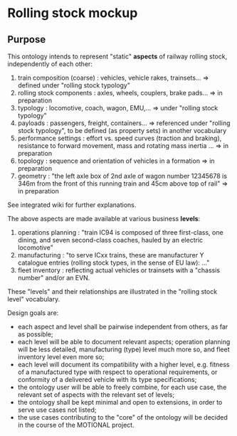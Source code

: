 # Rolling stock mockup
## Purpose
This ontology intends to represent "static" __aspects__ of railway rolling stock, independently of each other:
1. train composition (coarse) : vehicles, vehicle rakes, trainsets... => defined under "rolling stock typology"
2. rolling stock components : axles, wheels, couplers, brake pads... => in preparation
3. typology : locomotive, coach, wagon, EMU,... => under "rolling stock typology" 
4. payloads : passengers, freight, containers... => referenced under "rolling stock typology", to be defined (as property sets) in another vocabulary
5. performance settings : effort vs. speed curves (traction and braking), resistance to forward movement, mass and rotating mass inertia ... => in preparation
6. topology : sequence and orientation of vehicles in a formation => in preparation
7. geometry : "the left axle box of 2nd axle of wagon number 12345678 is 346m from the front of this running train and 45cm above top of rail" => in preparation

See integrated wiki for further explanations.

The above aspects are made available at various business __levels__:
1. operations planning : "train IC94 is composed of three first-class, one dining, and seven second-class coaches, hauled by an electric locomotive"
2. manufacturing : "to serve ICxx trains, these are manufacturer Y catalogue entries (rolling stock types, in the sense of EU law): ..."
3. fleet inventory : reflecting actual vehicles or trainsets with a "chassis number" and/or an EVN.

These "levels" and their relationships are illustrated in the "rolling stock level" vocabulary.

Design goals are:
* each aspect and level shall be pairwise independent from others, as far as possible;
* each level will be able to document relevant aspects; operation planning will be less detailed, manufacturing (type) level much more so, and fleet inventory level even more so; 
* each level will document its compatibility with a higher level, e.g. fitness of a manufactured type with respect to operational requirements, or conformity of a delivered vehicle with its type specifications;
* the ontology user will be able to freely combine, for each use case, the relevant set of aspects with the relevant set of levels;
* the ontology shall be kept minimal and open to extensions, in order to serve use cases not listed;
* the use cases contributing to the "core" of the ontology will be decided in the course of the MOTIONAL project.
